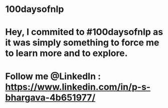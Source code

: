 # 100daysofnlp

# Hey, I commited to #100daysofnlp as it was simply something to force me to learn more and to explore.

# Follow me @LinkedIn : https://www.linkedin.com/in/p-s-bhargava-4b651977/

